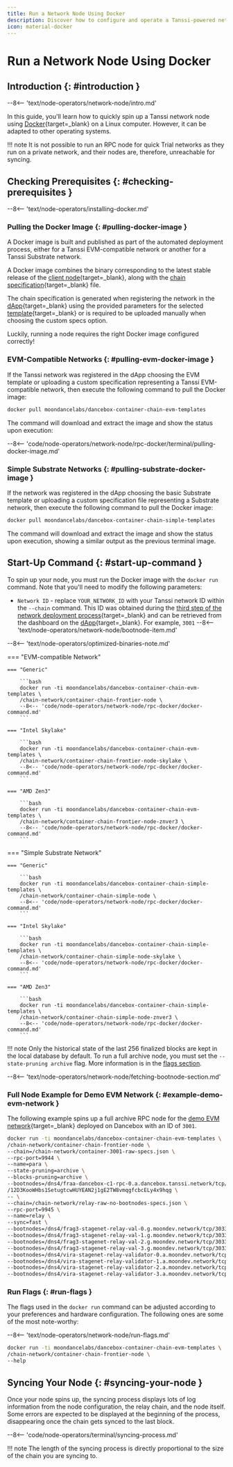 ```yaml
---
title: Run a Network Node Using Docker
description: Discover how to configure and operate a Tanssi-powered network node using Docker, enabling you to host your own RPC endpoint for interaction with your chain.
icon: material-docker
---
```


# Run a Network Node Using Docker

## Introduction {: #introduction }

--8<-- 'text/node-operators/network-node/intro.md'

In this guide, you'll learn how to quickly spin up a Tanssi network node using [Docker](https://www.docker.com){target=\_blank} on a Linux computer. However, it can be adapted to other operating systems.

!!! note
    It is not possible to run an RPC node for quick Trial networks as they run on a private network, and their nodes are, therefore, unreachable for syncing.

## Checking Prerequisites {: #checking-prerequisites }

--8<-- 'text/node-operators/installing-docker.md'

### Pulling the Docker Image {: #pulling-docker-image }

A Docker image is built and published as part of the automated deployment process, either for a Tanssi EVM-compatible network or another for a Tanssi Substrate network.

A Docker image combines the binary corresponding to the latest stable release of the [client node](/learn/framework/architecture/#architecture){target=\_blank}, along with the [chain specification](/builders/build/customize/customizing-chain-specs/){target=\_blank} file.

The chain specification is generated when registering the network in the [dApp](https://apps.tanssi.network){target=\_blank} using the provided parameters for the selected [template](/learn/networks/included-templates/){target=\_blank} or is required to be uploaded manually when choosing the custom specs option.

Luckily, running a node requires the right Docker image configured correctly!

### EVM-Compatible Networks {: #pulling-evm-docker-image }

If the Tanssi network was registered in the dApp choosing the EVM template or uploading a custom specification representing a Tanssi EVM-compatible network, then execute the following command to pull the Docker image:

```bash
docker pull moondancelabs/dancebox-container-chain-evm-templates
```

The command will download and extract the image and show the status upon execution:

--8<-- 'code/node-operators/network-node/rpc-docker/terminal/pulling-docker-image.md'

### Simple Substrate Networks {: #pulling-substrate-docker-image }

If the network was registered in the dApp choosing the basic Substrate template or uploading a custom specification file representing a Substrate network, then execute the following command to pull the Docker image:

```bash
docker pull moondancelabs/dancebox-container-chain-simple-templates
```

The command will download and extract the image and show the status upon execution, showing a similar output as the previous terminal image.

## Start-Up Command {: #start-up-command }

To spin up your node, you must run the Docker image with the `docker run` command. Note that you'll need to modify the following parameters:

- `Network ID` - replace `YOUR_NETWORK_ID` with your Tanssi network ID within the `--chain` command. This ID was obtained during the [third step of the network deployment process](/builders/deploy/dapp/#reserve-network-id){target=\_blank} and can be retrieved from the dashboard on the [dApp](https://apps.tanssi.network){target=\_blank}. For example, `3001`
--8<-- 'text/node-operators/network-node/bootnode-item.md'

--8<-- 'text/node-operators/optimized-binaries-note.md'

=== "EVM-compatible Network"

    === "Generic"

        ```bash
        docker run -ti moondancelabs/dancebox-container-chain-evm-templates \
        /chain-network/container-chain-frontier-node \
        --8<-- 'code/node-operators/network-node/rpc-docker/docker-command.md'
        ```

    === "Intel Skylake"

        ```bash
        docker run -ti moondancelabs/dancebox-container-chain-evm-templates \
        /chain-network/container-chain-frontier-node-skylake \
        --8<-- 'code/node-operators/network-node/rpc-docker/docker-command.md'
        ```

    === "AMD Zen3"

        ```bash
        docker run -ti moondancelabs/dancebox-container-chain-evm-templates \
        /chain-network/container-chain-frontier-node-znver3 \
        --8<-- 'code/node-operators/network-node/rpc-docker/docker-command.md'
        ```

=== "Simple Substrate Network"

    === "Generic"

        ```bash
        docker run -ti moondancelabs/dancebox-container-chain-simple-templates \
        /chain-network/container-chain-simple-node \
        --8<-- 'code/node-operators/network-node/rpc-docker/docker-command.md'
        ```

    === "Intel Skylake"
    
        ```bash
        docker run -ti moondancelabs/dancebox-container-chain-simple-templates \
        /chain-network/container-chain-simple-node-skylake \
        --8<-- 'code/node-operators/network-node/rpc-docker/docker-command.md'
        ```
    
    === "AMD Zen3"
    
        ```bash
        docker run -ti moondancelabs/dancebox-container-chain-simple-templates \
        /chain-network/container-chain-simple-node-znver3 \
        --8<-- 'code/node-operators/network-node/rpc-docker/docker-command.md'
        ```

!!! note
    Only the historical state of the last 256 finalized blocks are kept in the local database by default. To run a full archive node, you must set the `--state-pruning archive` flag. More information is in the [flags section](#run-flags).

--8<-- 'text/node-operators/network-node/fetching-bootnode-section.md'

### Full Node Example for Demo EVM Network {: #example-demo-evm-network }

The following example spins up a full archive RPC node for the [demo EVM network](/builders/tanssi-network/testnet/demo-evm-network/){target=\_blank} deployed on Dancebox with an ID of `3001`.

```bash
docker run -ti moondancelabs/dancebox-container-chain-evm-templates \
/chain-network/container-chain-frontier-node \
--chain=/chain-network/container-3001-raw-specs.json \
--rpc-port=9944 \
--name=para \
--state-pruning=archive \
--blocks-pruning=archive \
--bootnodes=/dns4/fraa-dancebox-c1-rpc-0.a.dancebox.tanssi.network/tcp/30333/p2p
/12D3KooWHbs1SetugtcwHUYEAN2j1gE2TW8vmqgfcbcELy4x9hqg \
-- \
--chain=/chain-network/relay-raw-no-bootnodes-specs.json \
--rpc-port=9945 \
--name=relay \
--sync=fast \
--bootnodes=/dns4/frag3-stagenet-relay-val-0.g.moondev.network/tcp/30334/p2p/12D3KooWKvtM52fPRSdAnKBsGmST7VHvpKYeoSYuaAv5JDuAvFCc \
--bootnodes=/dns4/frag3-stagenet-relay-val-1.g.moondev.network/tcp/30334/p2p/12D3KooWQYLjopFtjojRBfTKkLFq2Untq9yG7gBjmAE8xcHFKbyq \
--bootnodes=/dns4/frag3-stagenet-relay-val-2.g.moondev.network/tcp/30334/p2p/12D3KooWMAtGe8cnVrg3qGmiwNjNaeVrpWaCTj82PGWN7PBx2tth \
--bootnodes=/dns4/frag3-stagenet-relay-val-3.g.moondev.network/tcp/30334/p2p/12D3KooWLKAf36uqBBug5W5KJhsSnn9JHFCcw8ykMkhQvW7Eus3U \
--bootnodes=/dns4/vira-stagenet-relay-validator-0.a.moondev.network/tcp/30334/p2p/12D3KooWSVTKUkkD4KBBAQ1QjAALeZdM3R2Kc2w5eFtVxbYZEGKd \
--bootnodes=/dns4/vira-stagenet-relay-validator-1.a.moondev.network/tcp/30334/p2p/12D3KooWFJoVyvLNpTV97SFqs91HaeoVqfFgRNYtUYJoYVbBweW4 \
--bootnodes=/dns4/vira-stagenet-relay-validator-2.a.moondev.network/tcp/30334/p2p/12D3KooWP1FA3dq1iBmEBYdQKAe4JNuzvEcgcebxBYMLKpTNirCR \
--bootnodes=/dns4/vira-stagenet-relay-validator-3.a.moondev.network/tcp/30334/p2p/12D3KooWDaTC6H6W1F4NkbaqK3Ema3jzc2BbhE2tyD3YEf84yNLE \
```

### Run Flags {: #run-flags }

The flags used in the `docker run` command can be adjusted according to your preferences and hardware configuration. The following ones are some of the most note-worthy:

--8<-- 'text/node-operators/network-node/run-flags.md'

```bash
docker run -ti moondancelabs/dancebox-container-chain-evm-templates \
/chain-network/container-chain-frontier-node \
--help
```

## Syncing Your Node {: #syncing-your-node }

Once your node spins up, the syncing process displays lots of log information from the node configuration, the relay chain, and the node itself. Some errors are expected to be displayed at the beginning of the process, disappearing once the chain gets synced to the last block.

--8<-- 'code/node-operators/terminal/syncing-process.md'

!!! note
    The length of the syncing process is directly proportional to the size of the chain you are syncing to.
